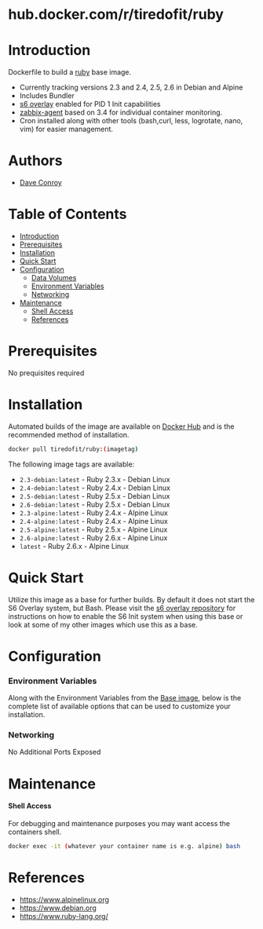 # hub.docker.com/r/tiredofit/ruby

# Introduction

Dockerfile to build a [ruby](https://www.ruby-lang.org/) base image.

* Currently tracking versions 2.3 and 2.4, 2.5, 2.6 in Debian and Alpine
* Includes Bundler
* [s6 overlay](https://github.com/just-containers/s6-overlay) enabled for PID 1 Init capabilities
* [zabbix-agent](https://zabbix.org) based on 3.4 for individual container monitoring.
* Cron installed along with other tools (bash,curl, less, logrotate, nano, vim) for easier management.

# Authors

- [Dave Conroy](https://github.com/tiredofit)

# Table of Contents

- [Introduction](#introduction)
- [Prerequisites](#prerequisites)
- [Installation](#installation)
- [Quick Start](#quick-start)
- [Configuration](#configuration)
    - [Data Volumes](#data-volumes)
    - [Environment Variables](#environmentvariables)   
    - [Networking](#networking)
- [Maintenance](#maintenance)
    - [Shell Access](#shell-access)
   - [References](#references)

# Prerequisites

No prequisites required

# Installation

Automated builds of the image are available on [Docker Hub](https://hub.docker.com/tiredofit/ruby) and 
is the recommended method of installation.


```bash
docker pull tiredofit/ruby:(imagetag)
```

The following image tags are available:

* `2.3-debian:latest` - Ruby 2.3.x - Debian Linux
* `2.4-debian:latest` - Ruby 2.4.x - Debian Linux
* `2.5-debian:latest` - Ruby 2.5.x - Debian Linux
* `2.6-debian:latest` - Ruby 2.5.x - Debian Linux
* `2.3-alpine:latest` - Ruby 2.4.x - Alpine Linux
* `2.4-alpine:latest` - Ruby 2.4.x - Alpine Linux
* `2.5-alpine:latest` - Ruby 2.5.x - Alpine Linux
* `2.6-alpine:latest` - Ruby 2.6.x - Alpine Linux
* `latest` - Ruby 2.6.x - Alpine Linux


# Quick Start

Utilize this image as a base for further builds. By default it does not start the S6 Overlay system, but 
Bash. Please visit the [s6 overlay repository](https://github.com/just-containers/s6-overlay) for 
instructions on how to enable the S6 Init system when using this base or look at some of my other images 
which use this as a base.

# Configuration

### Environment Variables

Along with the Environment Variables from the [Base image](https://hub.docker.com/r/tiredofit/debian), below is the complete list of available options that can be used to customize your installation.

### Networking

No Additional Ports Exposed


# Maintenance
#### Shell Access

For debugging and maintenance purposes you may want access the containers shell. 

```bash
docker exec -it (whatever your container name is e.g. alpine) bash
```

# References

* https://www.alpinelinux.org
* https://www.debian.org
* https://www.ruby-lang.org/
